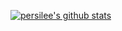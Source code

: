 [![persilee's github stats](https://github-readme-stats.vercel.app/api?username=persilee)](https://github.com/anuraghazra/github-readme-stats)
